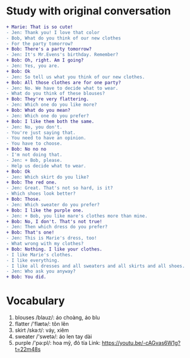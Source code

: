 # Study with original conversation
```diff
+ Marie: That is so cute!
- Jen: Thank you! I love that color
- Bob, What do you think of our new clothes
- For the party tomorrow?
+ Bob: There's a party tomorrow?
- Jen: It's Mr.Evens's birthday. Remember?
+ Bob: Oh, right. Am I going?
- Jen: Yes, you are.
+ Bob: Ok
- Jen: So tell us what you think of our new clothes.
+ Bob: All those clothes are for one party?
- Jen: No. We have to decide what to wear.
- What do you think of these blouses?
+ Bob: They're very flattering.
- Jen: Which one do you like more?
+ Bob: What do you mean?
- Jen: Which one do you prefer?
+ Bob: I like them both the same.
- Jen: No, you don't.
- You're just saying that.
- You need to have an opinion.
- You have to choose.
+ Bob: No no no
- I'm not doing that.
- Jen: + Bob, please.
- Help us decide what to wear.
+ Bob: Ok
- Jen: Which skirt do you like?
+ Bob: The red one.
- Jen: Great. That's not so hard, is it?
- Which shoes look better?
+ Bob: Those.
- Jen: Which sweater do you prefer?
+ Bob: I like the purple one.
- Jen: + Bob, you like mare's clothes more than mine.
+ Bob: No, I don't. That's not true!
- Jen: Then which dress do you prefer?
+ Bob: That's one!
- Jen: This is Marie's dress, too!
- What wrong with my clothes?
+ Bob: Nothing. I like your clothes.
- I like Marie's clothes.
- I like everything.
- I like all dresses and all sweaters and all skirts and all shoes.
- Jen: Who ask you anyway?
+ Bob: You did.
````
# Vocabulary
1. blouses /blauz/: áo choàng, áo blu
2. flatter /'flætə/: tôn lên
3. skirt /skə:t/: váy, xiêm
4. sweater /'swetə/: áo len tay dài
5. purple /'pə:pl/: hoa mỹ, đỏ tía
Link: https://youtu.be/-cAGvas6W1g?t=22m48s